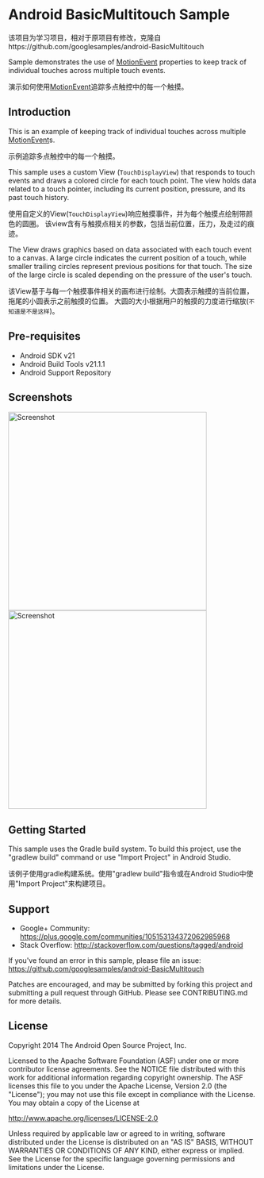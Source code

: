 Android BasicMultitouch Sample
===================================

该项目为学习项目，相对于原项目有修改，克隆自https://github.com/googlesamples/android-BasicMultitouch

Sample demonstrates the use of [MotionEvent][1] properties to keep track of
individual touches across multiple touch events.

演示如何使用[MotionEvent][1]追踪多点触控中的每一个触摸。

[1]: http://developer.android.com/reference/android/view/MotionEvent.html

Introduction
------------

This is an example of keeping track of individual touches across multiple
[MotionEvent][1]s.

示例追踪多点触控中的每一个触摸。

This sample uses a custom View (`TouchDisplayView`) that responds to
touch events and draws a colored circle for each touch point. The view holds
data related to a touch pointer, including its current position, pressure,
and its past touch history.

使用自定义的View(`TouchDisplayView`)响应触摸事件，并为每个触摸点绘制带颜色的圆圈。
该view含有与触摸点相关的参数，包括当前位置，压力，及走过的痕迹。

The View draws graphics based on data associated with each touch event to a
canvas. A large circle indicates the current position of a touch, while smaller
trailing circles represent previous positions for that touch.
The size of the large circle is scaled depending on the pressure of the user's
touch.

该View基于与每一个触摸事件相关的画布进行绘制。大圆表示触摸的当前位置，拖尾的小圆表示之前触摸的位置。
大圆的大小根据用户的触摸的力度进行缩放(`不知道是不是这样`)。

[1]: http://developer.android.com/reference/android/view/MotionEvent.html

Pre-requisites
--------------

- Android SDK v21
- Android Build Tools v21.1.1
- Android Support Repository

Screenshots
-------------

<img src="/android-BasicMultitouch/blob/master/screenshots/intro.png" height="400" alt="Screenshot"/> <img src="/android-BasicMultitouch/blob/master/screenshots/touches.png" height="400" alt="Screenshot"/>

Getting Started
---------------

This sample uses the Gradle build system. To build this project, use the
"gradlew build" command or use "Import Project" in Android Studio.

该例子使用gradle构建系统。使用"gradlew build"指令或在Android Studio中使用"Import Project"来构建项目。

Support
-------

- Google+ Community: https://plus.google.com/communities/105153134372062985968
- Stack Overflow: http://stackoverflow.com/questions/tagged/android

If you've found an error in this sample, please file an issue:
https://github.com/googlesamples/android-BasicMultitouch

Patches are encouraged, and may be submitted by forking this project and
submitting a pull request through GitHub. Please see CONTRIBUTING.md for more details.

License
-------

Copyright 2014 The Android Open Source Project, Inc.

Licensed to the Apache Software Foundation (ASF) under one or more contributor
license agreements.  See the NOTICE file distributed with this work for
additional information regarding copyright ownership.  The ASF licenses this
file to you under the Apache License, Version 2.0 (the "License"); you may not
use this file except in compliance with the License.  You may obtain a copy of
the License at

http://www.apache.org/licenses/LICENSE-2.0

Unless required by applicable law or agreed to in writing, software
distributed under the License is distributed on an "AS IS" BASIS, WITHOUT
WARRANTIES OR CONDITIONS OF ANY KIND, either express or implied.  See the
License for the specific language governing permissions and limitations under
the License.
